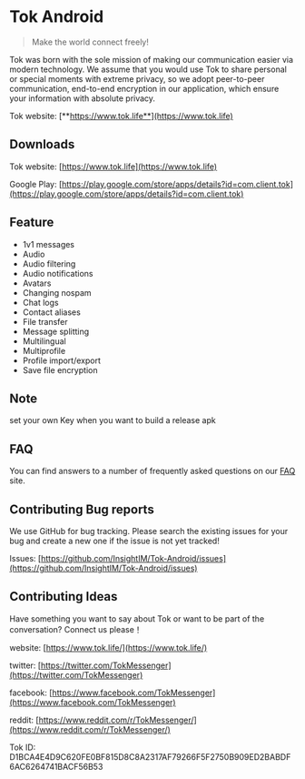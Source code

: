 # Tok Android


> Make the world connect freely!

Tok was born with the sole mission of making our communication easier via modern technology. We assume that you would use Tok to share personal or special moments with extreme privacy, so we adopt peer-to-peer communication, end-to-end encryption in our application, which ensure your information with absolute privacy.


Tok website: [**https://www.tok.life**](https://www.tok.life)

## Downloads
Tok website: [https://www.tok.life](https://www.tok.life)

Google Play: [https://play.google.com/store/apps/details?id=com.client.tok](https://play.google.com/store/apps/details?id=com.client.tok)


## Feature
- 1v1 messages
- Audio
- Audio filtering
- Audio notifications
- Avatars
- Changing nospam
- Chat logs
- Contact aliases
- File transfer
- Message splitting
- Multilingual
- Multiprofile
- Profile import/export
- Save file encryption

## Note
set your own Key when you want to build a release apk

## FAQ
You can find answers to a number of frequently asked questions on our [FAQ](https://www.tok.life/) site.

## Contributing Bug reports
We use GitHub for bug tracking. Please search the existing issues for your bug and create a new one if the issue is not yet tracked!

Issues: [https://github.com/InsightIM/Tok-Android/issues](https://github.com/InsightIM/Tok-Android/issues)


## Contributing Ideas
Have something you want to say about Tok or want to be part of the conversation? Connect us please！

website: [https://www.tok.life/](https://www.tok.life/)

twitter: [https://twitter.com/TokMessenger](https://twitter.com/TokMessenger)

facebook: [https://www.facebook.com/TokMessenger](https://www.facebook.com/TokMessenger)

reddit: [https://www.reddit.com/r/TokMessenger/](https://www.reddit.com/r/TokMessenger/)

Tok ID: D1BCA4E4D9C620FE0BF815D8C8A2317AF79266F5F2750B909ED2BABDF6AC6264741BACF56B53

